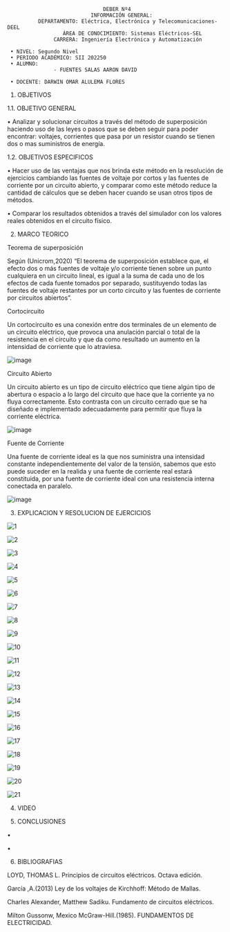                                    DEBER Nº4
                               INFORMACIÓN GENERAL:
              DEPARTAMENTO: Eléctrica, Electrónica y Telecomunicaciones-DEEL
                      ÁREA DE CONOCIMIENTO: Sistemas Eléctricos-SEL
                   CARRERA: Ingeniería Electrónica y Automatización
                   
     • NIVEL: Segundo Nivel
     • PERIODO ACADÉMICO: SII 202250
     • ALUMNO:                 
                   - FUENTES SALAS AARON DAVID         
                   
     • DOCENTE: DARWIN OMAR ALULEMA FLORES
   
1. OBJETIVOS

1.1. OBJETIVO GENERAL

•	Analizar y solucionar circuitos a través del método de superposición haciendo uso de las leyes o pasos que se deben seguir para poder encontrar: voltajes, corrientes que pasa por un resistor cuando se tienen dos o mas suministros de energía.

1.2. OBJETIVOS ESPECIFICOS

•	Hacer uso de las ventajas que nos brinda este método en la resolución de ejercicios cambiando las fuentes de voltaje por cortos y las fuentes de corriente por un circuito abierto, y comparar como este método reduce la cantidad de cálculos que se deben hacer cuando se usan otros tipos de métodos.

•	Comparar los resultados obtenidos a través del simulador con los valores reales obtenidos en el circuito físico.

2. MARCO TEORICO
   
Teorema de superposición

Según (Unicrom,2020) “El teorema de superposición establece que, el efecto dos o más fuentes de voltaje y/o corriente tienen sobre un punto cualquiera en un circuito lineal, es igual a la suma de cada uno de los efectos de cada fuente tomados por separado, sustituyendo todas las fuentes de voltaje restantes por un corto circuito y las fuentes de corriente por circuitos abiertos”.

Cortocircuito

Un cortocircuito es una conexión entre dos terminales de un elemento de un circuito eléctrico, que provoca una anulación parcial o total de la resistencia en el circuito y que da como resultado un aumento en la intensidad de corriente que lo atraviesa.

![image](https://user-images.githubusercontent.com/105386939/176063118-28b53531-3a3e-4ddd-a1c3-4a86067209b9.png)

Circuito Abierto

Un circuito abierto es un tipo de circuito eléctrico que tiene algún tipo de abertura o espacio a lo largo del circuito que hace que la corriente ya no fluya correctamente. Esto contrasta con un circuito cerrado que se ha diseñado e implementado adecuadamente para permitir que fluya la corriente eléctrica.

![image](https://user-images.githubusercontent.com/105386939/176063205-01dd7cf2-8d86-4e5d-8275-d3e72b01af61.png)

Fuente de Corriente 

Una fuente de corriente ideal es la que nos suministra una intensidad constante independientemente del valor de la tensión, sabemos que esto puede suceder en la realida y una fuente de corriente real estará constituida, por una fuente de corriente ideal con una resistencia interna conectada en paralelo.

![image](https://user-images.githubusercontent.com/105386939/176063349-14fc2c7e-b5bb-4fbd-9ea2-760d828f885e.png)

3. EXPLICACION Y RESOLUCION DE EJERCICIOS
   

![1](https://user-images.githubusercontent.com/105386939/176512594-a9a763ca-de97-4f80-a858-7ae539cb3bd3.jpg)

![2](https://user-images.githubusercontent.com/105386939/176512711-fece5897-c6d1-4370-bfd9-b3263ccbc031.jpg)

![3](https://user-images.githubusercontent.com/105386939/176512719-2c67545c-0033-4b64-9b97-4698179d230d.jpg)

![4](https://user-images.githubusercontent.com/105386939/176512722-bfe1bb46-d2b8-4945-b22e-e0b4e2e38e0a.jpg)

![5](https://user-images.githubusercontent.com/105386939/176512730-75a88198-ec85-4c09-979f-64d09c27bbad.jpg)

![6](https://user-images.githubusercontent.com/105386939/176512767-ca732685-41a2-448a-a0d9-64b9bb19b5f0.jpg)

![7](https://user-images.githubusercontent.com/105386939/176512813-424273d2-6982-4ad2-84a5-c93c46defcda.jpg)

![8](https://user-images.githubusercontent.com/105386939/176512824-bd1141b8-00cc-4063-96c3-1ed35bff4116.jpg)

![9](https://user-images.githubusercontent.com/105386939/176512839-9fd9cc4b-45b9-4a52-832d-c20008cb67bb.jpg)

![10](https://user-images.githubusercontent.com/105386939/176512845-dae2354d-815d-4711-8eb1-12d1bf749aa2.jpg)

![11](https://user-images.githubusercontent.com/105386939/176512850-604f83c4-19f9-4916-88a3-a84c5ccdff47.jpg)

![12](https://user-images.githubusercontent.com/105386939/176512860-a5f20b01-4b87-4e24-8d15-22e3005ce9d5.jpg)

![13](https://user-images.githubusercontent.com/105386939/176512870-cb47d196-308f-4b6c-8cac-7b7d2890c402.jpg)

![14](https://user-images.githubusercontent.com/105386939/176512874-ceee85a2-186f-4653-8227-8d5fee778054.jpg)

![15](https://user-images.githubusercontent.com/105386939/176512879-0ddc0d04-531c-4388-bf21-2917c1143e25.jpg)

![16](https://user-images.githubusercontent.com/105386939/176512892-fa287487-83d4-4a9b-88ce-d04bebaf8ade.jpg)

![17](https://user-images.githubusercontent.com/105386939/176512900-e6cb2267-4fd8-4706-8031-048f3c267400.jpg)

![18](https://user-images.githubusercontent.com/105386939/176512906-e3af6431-fb38-4475-bf95-56d8997fefd2.jpg)

![19](https://user-images.githubusercontent.com/105386939/176512916-4ad631f9-c95e-4dec-94a0-6b1e209cdecb.jpg)

![20](https://user-images.githubusercontent.com/105386939/176512922-8ba738c0-02bb-4e42-90da-bea7ca9b6239.jpg)

![21](https://user-images.githubusercontent.com/105386939/176512930-b6ba54ae-5e5c-4986-9760-ff29f0543545.jpg)







4. VIDEO



5. CONCLUSIONES

•	

•	

 
6. BIBLIOGRAFIAS

LOYD, THOMAS L. Principios de circuitos eléctricos. Octava edición.

García ,A.(2013) Ley de los voltajes de Kirchhoff: Método de Mallas.

Charles Alexander, Matthew Sadiku. Fundamento de circuitos eléctricos.

Milton Gussonw, Mexico McGraw-Hill.(1985). FUNDAMENTOS DE ELECTRICIDAD.
